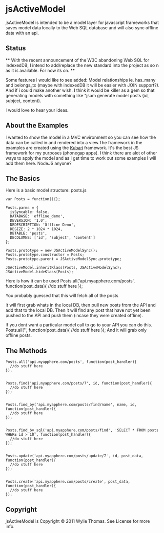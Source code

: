 jsActiveModel
=========
jsActiveModel is intended to be a model layer for javascript frameworks that saves model data locally to the Web SQL database and will also sync offline data with an api.


Status
------------
** With the recent announcement of the W3C abandoning Web SQL for indexedDB, I intend to add/replace the new standard into the project as so n as it is available. For now its on. **

Some features I would like to see added: Model relationships ie. has_many and belongs_to (maybe with indexedDB it will be easier with JOIN support?). And if i could make another wish. I think it would be killer as a gem so that generating models with something like "jsam generate model posts {id, subject, content}.

I would love to hear your ideas.


About the Examples
------------
I wanted to show the model in a MVC environment so you can see how the data can be called in and rendered into a view.The framework in the examples are created using the [Kubari](https://github.com/Reisender/Kubari) framework. It's the best JS framework for my purposes (phonegap apps). I think there are alot of other ways to apply the model and as I get time to work out some examples I will add them here. NodeJS anyone?


The Basics
------------
Here is a basic model structure:
posts.js

    var Posts = function(){};

    Posts.parms = {
      isSyncable: false,
      DATABASE: 'offline_demo',
      DBVERSION: '1.0',
      DBDESCRIPTION: 'Offline Demo',
      DBSIZE: 2 * 1024 * 1024,
      DBTABLE: 'posts',
      DBCOLUMNS: ['id', 'subject', 'content']
    };

    Posts.prototype = new JSActiveModelSync();
    Posts.prototype.constructor = Posts;
    Posts.prototype.parent = JSActiveModelSync.prototype;

    JSActiveModel.inheritKlass(Posts, JSActiveModelSync);
    JSActiveModel.hideKlass(Posts);


Here is how it can be used
      Posts.all('api.myapphere.com/posts', function(post_data){
        //do stuff here
      });

You probably guessed that this will fetch all of the posts. 

It will first grab whats in the local DB, then pull new posts from the API and add that to the local DB. Then it will find any post that have not yet been pushed to the API and push them (incase they were created offline). 

If you dont want a particular model call to go to your API you can do this.
      Posts.all('', function(post_data){
        //do stuff here
      });
And it will grab only offline posts.




The Methods
------------
    Posts.all('api.myapphere.com/posts', function(post_handler){
      //do stuff here
    });


    Posts.find('api.myapphere.com/posts/7', id, function(post_handler){
      //do stuff here
    });


    Posts.find_by('api.myapphere.com/posts/find/name', name, id, function(post_handler){
      //do stuff here
    });


    Posts.find_by_sql('api.myapphere.com/posts/find', 'SELECT * FROM posts WHERE id > 10', function(post_handler){
      //do stuff here
    });


    Posts.update('api.myapphere.com/posts/update/7', id, post_data, function(post_handler){
      //do stuff here
    });


    Posts.create('api.myapphere.com/posts/create', post_data, function(post_handler){
      //do stuff here
    });




Copyright
-------
jsActiveModel is Copyright © 2011 Wylie Thomas. See License for more info.
